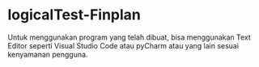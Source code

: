 # logicalTest-Finplan

Untuk menggunakan program yang telah dibuat, bisa menggunakan Text Editor seperti Visual Studio Code atau pyCharm atau yang lain sesuai kenyamanan pengguna.
